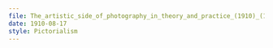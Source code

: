 ```yaml
---
file: The_artistic_side_of_photography_in_theory_and_practice_(1910)_(14801898693).jpg
date: 1910-08-17
style: Pictorialism
---
```

